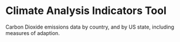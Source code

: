 # Climate Analysis Indicators Tool

Carbon Dioxide emissions data by country, and by US state, including measures of adaption.

